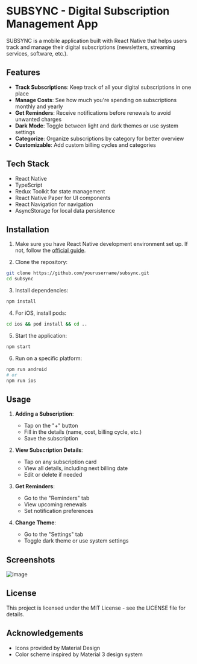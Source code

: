 # SUBSYNC - Digital Subscription Management App

SUBSYNC is a mobile application built with React Native that helps users track and manage their digital subscriptions (newsletters, streaming services, software, etc.).

## Features

- **Track Subscriptions**: Keep track of all your digital subscriptions in one place
- **Manage Costs**: See how much you're spending on subscriptions monthly and yearly
- **Get Reminders**: Receive notifications before renewals to avoid unwanted charges
- **Dark Mode**: Toggle between light and dark themes or use system settings
- **Categorize**: Organize subscriptions by category for better overview
- **Customizable**: Add custom billing cycles and categories

## Tech Stack

- React Native
- TypeScript
- Redux Toolkit for state management
- React Native Paper for UI components
- React Navigation for navigation
- AsyncStorage for local data persistence

## Installation

1. Make sure you have React Native development environment set up. If not, follow the [official guide](https://reactnative.dev/docs/environment-setup).

2. Clone the repository:

```bash
git clone https://github.com/yourusername/subsync.git
cd subsync
```

3. Install dependencies:

```bash
npm install
```

4. For iOS, install pods:

```bash
cd ios && pod install && cd ..
```

5. Start the application:

```bash
npm start
```

6. Run on a specific platform:

```bash
npm run android
# or
npm run ios
```

## Usage

1. **Adding a Subscription**:

   - Tap on the "+" button
   - Fill in the details (name, cost, billing cycle, etc.)
   - Save the subscription

2. **View Subscription Details**:

   - Tap on any subscription card
   - View all details, including next billing date
   - Edit or delete if needed

3. **Get Reminders**:

   - Go to the "Reminders" tab
   - View upcoming renewals
   - Set notification preferences

4. **Change Theme**:
   - Go to the "Settings" tab
   - Toggle dark theme or use system settings

## Screenshots


![image](https://github.com/user-attachments/assets/5a560ab8-bd55-4f3f-b55b-88bb97fa219d)


## License

This project is licensed under the MIT License - see the LICENSE file for details.

## Acknowledgements

- Icons provided by Material Design
- Color scheme inspired by Material 3 design system
